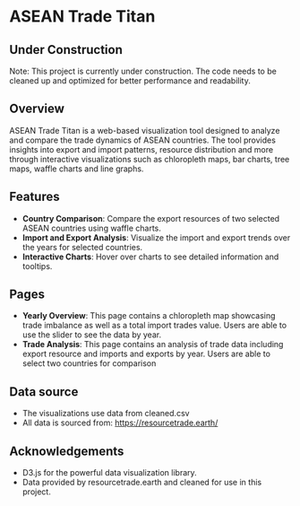 # ASEAN Trade Titan

## Under Construction

Note: This project is currently under construction. The code needs to be cleaned up and optimized for better performance and readability.

## Overview

ASEAN Trade Titan is a web-based visualization tool designed to analyze and compare the trade dynamics of ASEAN countries. The tool provides insights into export and import patterns, resource distribution and more through interactive visualizations such as chloropleth maps, bar charts, tree maps, waffle charts and line graphs.

## Features

- **Country Comparison**: Compare the export resources of two selected ASEAN countries using waffle charts.
- **Import and Export Analysis**: Visualize the import and export trends over the years for selected countries.
- **Interactive Charts**: Hover over charts to see detailed information and tooltips.

## Pages

- **Yearly Overview**: This page contains a chloropleth map showcasing trade imbalance as well as a total import trades value. Users are able to use the slider to see the data by year.
- **Trade Analysis**: This page contains an analysis of trade data including export resource and imports and exports by year. Users are able to select two countries for comparison

## Data source

- The visualizations use data from cleaned.csv
- All data is sourced from: https://resourcetrade.earth/

## Acknowledgements
- D3.js for the powerful data visualization library.
- Data provided by resourcetrade.earth and cleaned for use in this project. 


